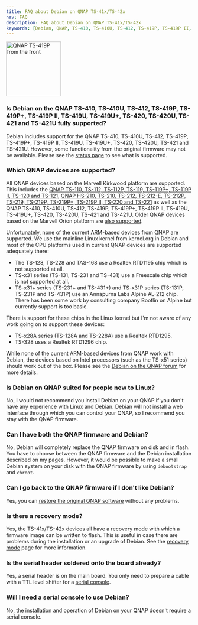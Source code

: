 ```yaml
---
title: FAQ about Debian on QNAP TS-41x/TS-42x
nav: FAQ
description: FAQ about Debian on QNAP TS-41x/TS-42x
keywords: [Debian, QNAP, TS-410, TS-410U, TS-412, TS-419P, TS-419P II, TS-419U, TS-420, TS-421, FAQ, frequently asked questions, help, troubleshooting]
---
```


<div class="right">
<img src = "../images/r_qnap_ts419p.jpg" class="border" alt="QNAP TS-419P from the front" width="148" height="148" />
</div>

<h3>Is Debian on the QNAP TS-410, TS-410U, TS-412, TS-419P, TS-419P+, TS-419P II, TS-419U, TS-419U+, TS-420, TS-420U, TS-421 and TS-421U fully supported?</h3>

Debian includes support for the QNAP TS-410, TS-410U, TS-412, TS-419P,
TS-419P+, TS-419P II, TS-419U, TS-419U+, TS-420, TS-420U, TS-421 and TS-421U.  However, some
functionality from the original firmware may not be available.  Please see
the <a href = "../status/">status page</a> to see what is supported.

<h3>Which QNAP devices are supported?</h3>

All QNAP devices based on the Marvell Kirkwood platform are supported.
This includes the <a href = "../../ts-119/">QNAP TS-110, TS-112, TS-112P, TS-119,
TS-119P+, TS-119P II, TS-120 and TS-121</a>, <a href = "../../ts-219/">QNAP HS-210, TS-210, TS-212, TS-212-E, TS-212P, TS-219,
TS-219P, TS-219P+, TS-219P II, TS-220 and TS-221</a> as well as the QNAP TS-410, TS-410U,
TS-412, TS-419P, TS-419P+, TS-419P II, TS-419U, TS-419U+, TS-420, TS-420U, TS-421 and TS-421U.  Older QNAP devices based
on the Marvell Orion platform are <a href = "/debian/orion/qnap/">also
supported</a>.

Unfortunately, none of the current ARM-based devices from QNAP are
supported.  We use the mainline Linux kernel from kernel.org in Debian
and most of the CPU platforms used in current QNAP devices are supported
adequately there:

* The TS-128, TS-228 and TAS-168 use a Realtek RTD1195 chip which is not
supported at all.
* TS-x31 series (TS-131, TS-231 and TS-431) use a Freescale chip which
is not supported at all.
* TS-x31+ series (TS-231+ and TS-431+) and TS-x31P series (TS-131P,
TS-231P and TS-431P) use an Annapurna Labs Alpine AL-212 chip.  There
has been some work by consulting company Bootlin on Alpine but
currently support is too basic.

There is support for these chips in the Linux kernel but I'm not aware
of any work going on to support these devices:

* TS-x28A series (TS-128A and TS-228A) use a Realtek RTD1295.
* TS-328 uses a Realtek RTD1296 chip.

While none of the current ARM-based devices from QNAP work with Debian,
the devices based on Intel processors (such as the TS-x51 series) should
work out of the box.  Please see the <a href =
"http://forum.qnap.com/viewforum.php?f=147">Debian on the QNAP
forum</a> for more details.

<h3>Is Debian on QNAP suited for people new to Linux?</h3>

No, I would not recommend you install Debian on your QNAP if you don't have
any experience with Linux and Debian.  Debian will not install a web
interface through which you can control your QNAP, so I recommend you stay
with the QNAP firmware.

<h3>Can I have both the QNAP firmware and Debian?</h3>

No, Debian will completely replace the QNAP firmware on disk and in flash.
You have to choose between the QNAP firmware and the Debian installation
described on my pages.  However, it would be possible to make a small
Debian system on your disk with the QNAP firmware by using `debootstrap`
and `chroot`.

<h3>Can I go back to the QNAP firmware if I don't like Debian?</h3>

Yes, you can <a href = "../deinstall/">restore the original QNAP
software</a> without any problems.

<h3>Is there a recovery mode?</h3>

Yes, the TS-41x/TS-42x devices all have a recovery mode with which a firmware
image can be written to flash.  This is useful in case there are problems
during the installation or an upgrade of Debian.  See the <a href =
"../recovery/">recovery mode</a> page for more information.

<h3>Is the serial header soldered onto the board already?</h3>

Yes, a serial header is on the main board.  You only need to prepare a
cable with a TTL level shifter for a <a href = "../serial/">serial
console</a>.

<h3>Will I need a serial console to use Debian?</h3>

No, the installation and operation of Debian on your QNAP doesn't require a
serial console.

